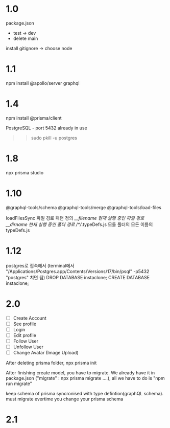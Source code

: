 # 1.0

package.json

- test -> dev
- delete main

install gitignore -> choose node

# 1.1

npm install @apollo/server graphql

# 1.4

npm install @prisma/client

PostgreSQL - port 5432 already in use

> > sudo pkill -u postgres

# 1.8

npx prisma studio

# 1.10

@graphql-tools/schema
@graphql-tools/merge
@graphql-tools/load-files

loadFilesSync 파일 경로 패턴 정의
_\_\_filename 현재 실행 중인 파일 경로
_\_\_dirname 현재 실행 중인 폴더 경로
/\*_/_.typeDefs.js 모들 폴더의 모든 이름의 typeDefs.js

# 1.12

postgres로 접속해서
(terminal에서 "/Applications/Postgres.app/Contents/Versions/17/bin/psql" -p5432 "postgres" 치면 됨)
DROP DATABASE instaclone;
CREATE DATABASE instaclone;

# 2.0

- [ ] Create Account
- [ ] See profile
- [ ] Login
- [ ] Edit profile
- [ ] Follow User
- [ ] Unfollow User
- [ ] Change Avatar (Image Upload)

After deleting prisma folder,
npx prisma init

After finishing create model,
you have to migrate.
We already have it in package.json ("migrate" : npx prisma migrate ....), all we have to do is "npm run migrate"

keep schema of prisma syncronised with type defintion(graphQL schema).
must migrate evertime you change your prisma schema

# 2.1
